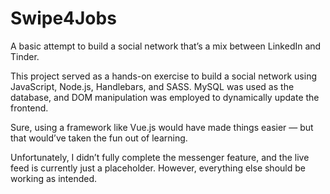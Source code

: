 # Swipe4Jobs
A basic attempt to build a social network that’s a mix between LinkedIn and Tinder.

This project served as a hands-on exercise to build a social network using JavaScript, Node.js, Handlebars, and SASS.
MySQL was used as the database, and DOM manipulation was employed to dynamically update the frontend.

Sure, using a framework like Vue.js would have made things easier — but that would’ve taken the fun out of learning.

Unfortunately, I didn’t fully complete the messenger feature, and the live feed is currently just a placeholder.
However, everything else should be working as intended.